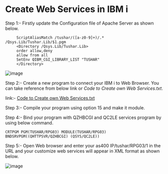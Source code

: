 # Create Web Services in IBM i
Step 1:- Firstly update the Configuration file of Apache Server as shown below.

         ScriptAliasMatch /tushar/([a-z0-9]+)/.* /Qsys.Lib/Tushar.Lib/$1.pgm   
         <Directory /Qsys.Lib/Tushar.Lib>                                      
         order allow,deny                                                    
         allow from all                                                      
         SetEnv QIBM_CGI_LIBRARY_LIST "TUSHAR"                               
         </Directory>            
         
 ![image](https://user-images.githubusercontent.com/42302678/107846042-85e26d00-6e06-11eb-827d-1ff8c68e1f11.png)
 
 Step 2:- Create a new program to connect your IBM i to Web Browser. You can take reference from below link or *Code to Create own Web Services.txt*.
 
 link:- [Code to Create own Web Services.txt](https://github.com/Tusharbhushansingh/Web-Application-in-IBM-I/blob/main/Create%20own%20Web%20Services/Code%20to%20create%20own%20web%20Services.txt)
 
 Step 3:- Compile your program using option 15 and make it module.
 
 Step 4:- Bind your program with QZHBCGI and QC2LE services program by using below command.
 
    CRTPGM PGM(TUSHAR/RPG03) MODULE(TUSHAR/RPG03) BNDSRVPGM((QHTTPSVR/QZHBCGI) (QSYS/QC2LE)) 
    
 Step 5:- Open Web browser and enter your as400 IP/tushar/RPG03/1 in the URL and your customize web services will appear in XML format as shown below.
 
 ![image](https://user-images.githubusercontent.com/42302678/107846224-14a3b980-6e08-11eb-82fd-7ffa4c19d8f2.png)
 
 
